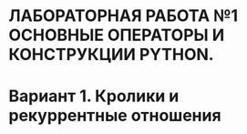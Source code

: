 # ЛАБОРАТОРНАЯ РАБОТА №1 ОСНОВНЫЕ ОПЕРАТОРЫ И КОНСТРУКЦИИ PYTHON. 
# Вариант 1. Кролики и рекуррентные отношения

